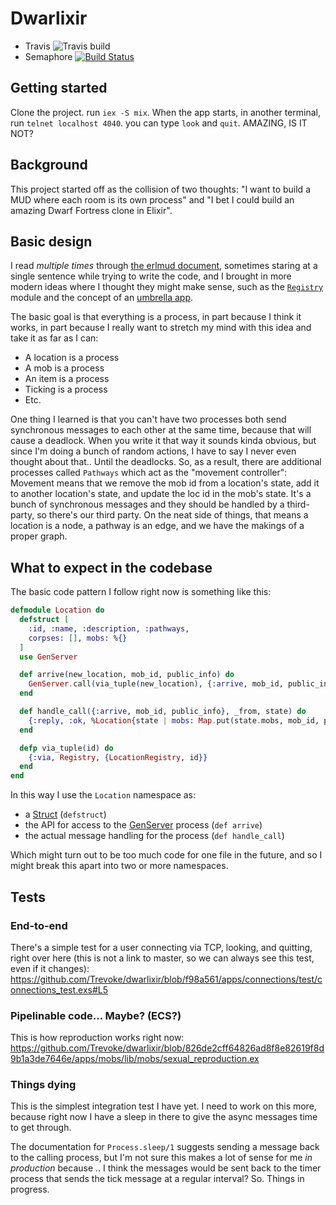 # Dwarlixir
* Travis ![Travis build](https://travis-ci.org/Trevoke/dwarlixir.svg?branch=master)
* Semaphore [![Build Status](https://semaphoreci.com/api/v1/trevoke/dwarlixir/branches/master/badge.svg)](https://semaphoreci.com/trevoke/dwarlixir)

## Getting started

Clone the project. run `iex -S mix`. When the app starts, in another terminal, run `telnet localhost 4040`. you can type `look` and `quit`. AMAZING, IS IT NOT?

## Background
This project started off as the collision of two thoughts: "I want to build a MUD where each room is its own process" and "I bet I could build an amazing Dwarf Fortress clone in Elixir".

## Basic design

I read _multiple times_ through [the erlmud document](http://zxq9.com/erlmud/html/index.html), sometimes staring at a single sentence while trying to write the code, and I brought in more modern ideas where I thought they might make sense, such as the [`Registry`](https://hexdocs.pm/elixir/Registry.html#content) module and the concept of an [umbrella app](http://elixir-lang.org/getting-started/mix-otp/dependencies-and-umbrella-apps.html#umbrella-projects).


The basic goal is that everything is a process, in part because I think it works, in part because I really want to stretch my mind with this idea and take it as far as I can:

- A location is a process
- A mob is a process
- An item is a process
- Ticking is a process
- Etc.

One thing I learned is that you can't have two processes both send synchronous messages to each other at the same time, because that will cause a deadlock. When you write it that way it sounds kinda obvious, but since I'm doing a bunch of random actions, I have to say I never even thought about that.. Until the deadlocks. So, as a result, there are additional processes called `Pathways` which act as the "movement controller": Movement means that we remove the mob id from a location's state, add it to another location's state, and update the loc id in the mob's state. It's a bunch of synchronous messages and they should be handled by a third-party, so there's our third party. On the neat side of things, that means a location is a node, a pathway is an edge, and we have the makings of a proper graph.

## What to expect in the codebase

The basic code pattern I follow right now is something like this:

```elixir
defmodule Location do
  defstruct [
    :id, :name, :description, :pathways,
    corpses: [], mobs: %{}
  ]
  use GenServer

  def arrive(new_location, mob_id, public_info) do
    GenServer.call(via_tuple(new_location), {:arrive, mob_id, public_info})
  end

  def handle_call({:arrive, mob_id, public_info}, _from, state) do
    {:reply, :ok, %Location{state | mobs: Map.put(state.mobs, mob_id, public_info)}}
  end

  defp via_tuple(id) do
    {:via, Registry, {LocationRegistry, id}}
  end
end
```

In this way I use the `Location` namespace as:
- a [Struct](http://elixir-lang.org/getting-started/structs.html) (`defstruct`)
- the API for access to the [GenServer](https://hexdocs.pm/elixir/GenServer.html) process (`def arrive`)
- the actual message handling for the process (`def handle_call`)

Which might turn out to be too much code for one file in the future, and so I might break this apart into two or more namespaces.

## Tests

### End-to-end
There's a simple test for a user connecting via  TCP, looking, and quitting, right over here (this is not a link to master, so we can always see this test, even if it changes): https://github.com/Trevoke/dwarlixir/blob/f98a561/apps/connections/test/connections_test.exs#L5

### Pipelinable code... Maybe? (ECS?)
This is how reproduction works right now:
https://github.com/Trevoke/dwarlixir/blob/826de2cff64826ad8f8e82619f8d9b1a3de7646e/apps/mobs/lib/mobs/sexual_reproduction.ex

### Things dying
This is the simplest integration test I have yet. Ι need to work on this more, because right now I have a sleep in there to give the async messages time to get through.

The documentation for `Process.sleep/1` suggests sending a message back to the calling process, but I'm not sure this makes a lot of sense for me _in production_ because .. I think the messages would be sent back to the timer process that sends the tick message at a regular interval? So. Things in progress.
